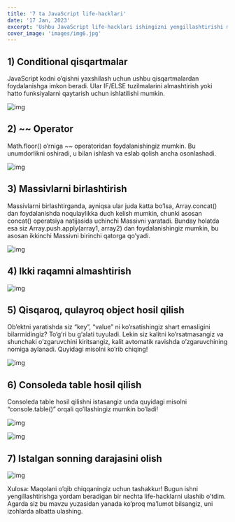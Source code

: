 ```yaml
---
title: '7 ta JavaScript life-hacklari'
date: '17 Jan, 2023'
excerpt: 'Ushbu JavaScript life-hacklari ishingizni yengillashtirishi mumkin'
cover_image: 'images/img6.jpg'
---
```


## 1) Conditional qisqartmalar

JavaScript kodni o’qishni yaxshilash uchun ushbu qisqartmalardan foydalanishga imkon beradi. Ular IF/ELSE tuzilmalarini almashtirish yoki hatto funksiyalarni qaytarish uchun ishlatilishi mumkin.

![img](/images/jslife/life1.jpg)

## 2) ~~ Operator

Math.floor() o’rniga ~~ operatoridan foydalanishingiz mumkin. Bu unumdorlikni oshiradi, u bilan ishlash va eslab qolish ancha osonlashadi.

![img](/images/jslife/life2.jpg)

## 3) Massivlarni birlashtirish

Massivlarni birlashtirganda, ayniqsa ular juda katta bo’lsa, Array.concat() dan foydalanishda noqulaylikka duch kelish mumkin, chunki asosan concat() operatsiya natijasida uchinchi Massivni yaratadi. Bunday holatda esa siz Array.push.apply(array1, array2) dan foydalanishingiz mumkin, bu asosan ikkinchi Massivni birinchi qatorga qo’yadi.

![img](/images/jslife/life3.jpg)

## 4) Ikki raqamni almashtirish

![img](/images/jslife/life4.jpg)

## 5) Qisqaroq, qulayroq object hosil qilish

Ob’ektni yaratishda siz “key”, “value” ni ko’rsatishingiz shart emasligini bilarmidingiz? To‘g‘ri bu g‘alati tuyuladi. Lekin siz kalitni ko’rsatmasangiz va shunchaki o’zgaruvchini kiritsangiz, kalit avtomatik ravishda o’zgaruvchining nomiga aylanadi. Quyidagi misolni ko’rib chiqing!

![img](/images/jslife/life5.jpg)

## 6) Consoleda table hosil qilish

Consoleda table hosil qilishni istasangiz unda quyidagi misolni “console.table()” orqali qo’llashingiz mumkin bo’ladi!

![img](/images/jslife/life6.jpg)

![img](/images/jslife/life7.jpg)

## 7) Istalgan sonning darajasini olish

![img](/images/jslife/life6.jpg)


Xulosa: Maqolani o’qib chiqqaningiz uchun tashakkur! Bugun ishni yengillashtirishga yordam beradigan bir nechta life-hacklarni ulashib o’tdim. Agarda siz bu mavzu yuzasidan yanada ko’proq ma’lumot bilsangiz, uni izohlarda albatta ulashing.